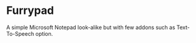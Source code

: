 # Furrypad
A simple Microsoft Notepad look-alike but with few addons such as Text-To-Speech option.
